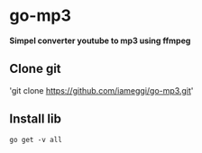 # go-mp3
**Simpel converter youtube to mp3 using ffmpeg**

## Clone git
'git clone https://github.com/iameggi/go-mp3.git'

## Install lib
`go get -v all`




